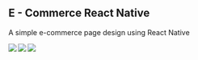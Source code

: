 ## E - Commerce React Native

A simple e-commerce page design using React Native

<img align="left" src="http://res.cloudinary.com/yemiwebby-com-ng/image/upload/v1523597669/shot1_p4ypyh.png">


<img align="left" src="http://res.cloudinary.com/yemiwebby-com-ng/image/upload/v1523597669/shot3_khumqx.png">


<img align="left" src="http://res.cloudinary.com/yemiwebby-com-ng/image/upload/v1523597669/shot2_upqeqk.png">
